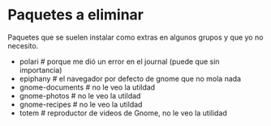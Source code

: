 
# Paquetes a eliminar

Paquetes que se suelen instalar como extras en algunos grupos y que yo no
necesito.

- polari # porque me dió un error en el journal (puede que sin importancia)
- epiphany # el navegador por defecto de gnome que no mola nada
- gnome-documents # no le veo la utildad
- gnome-photos # no le veo la utildad
- gnome-recipes # no le veo la utildad
- totem # reproductor de videos de Gnome, no le veo la utilidad
